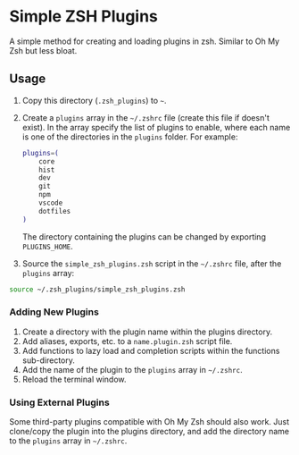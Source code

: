 # Simple ZSH Plugins

A simple method for creating and loading plugins in zsh. Similar to Oh My Zsh but less bloat.

## Usage

1.  Copy this directory (`.zsh_plugins`) to `~`.

2.  Create a `plugins` array in the `~/.zshrc` file (create this file if doesn't exist). In the array specify the list of plugins to enable, where each name is one of the directories in the `plugins` folder. For example:

    ```zsh
    plugins=(
        core
        hist
        dev
        git
        npm
        vscode
        dotfiles
    )
    ```

    The directory containing the plugins can be changed by exporting `PLUGINS_HOME`.

3.  Source the `simple_zsh_plugins.zsh` script in the `~/.zshrc` file, after the `plugins` array:

```sh
source ~/.zsh_plugins/simple_zsh_plugins.zsh
```

### Adding New Plugins

1. Create a directory with the plugin name within the plugins directory.
2. Add aliases, exports, etc. to a `name.plugin.zsh` script file.
3. Add functions to lazy load and completion scripts within the functions sub-directory.
4. Add the name of the plugin to the `plugins` array in `~/.zshrc`.
5. Reload the terminal window.

### Using External Plugins

Some third-party plugins compatible with Oh My Zsh should also work. Just clone/copy the plugin into the plugins directory, and add the directory name to the `plugins` array in `~/.zshrc`.
